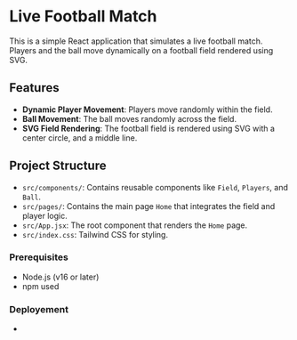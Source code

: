 # Live Football Match

This is a simple React application that simulates a live football match. Players and the ball move dynamically on a football field rendered using SVG.

## Features

- **Dynamic Player Movement**: Players move randomly within the field.
- **Ball Movement**: The ball moves randomly across the field.
- **SVG Field Rendering**: The football field is rendered using SVG with a center circle, and a middle line.

## Project Structure

- `src/components/`: Contains reusable components like `Field`, `Players`, and `Ball`.
- `src/pages/`: Contains the main page `Home` that integrates the field and player logic.
- `src/App.jsx`: The root component that renders the `Home` page.
- `src/index.css`: Tailwind CSS  for styling.



### Prerequisites

- Node.js (v16 or later)
- npm used

### Deployement
- 


